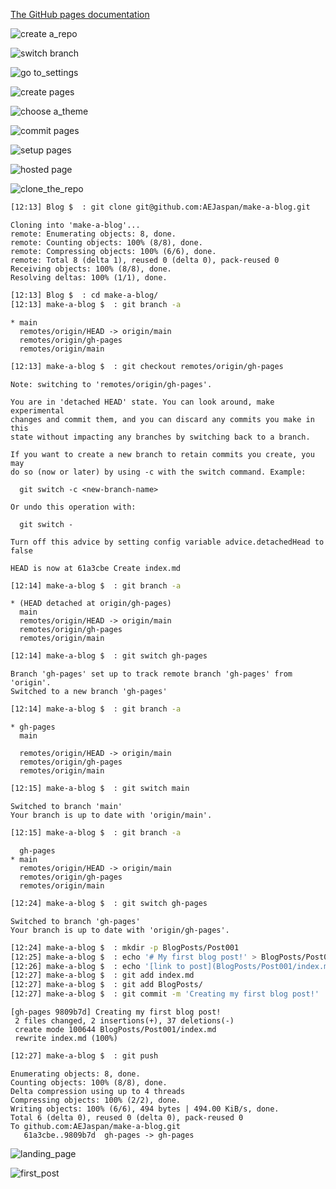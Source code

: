 [The GitHub pages documentation](https://pages.github.com/)


![create a_repo](../../images/003/create_a_repo)

![switch branch](../../images/003/switch_branch)

![go to_settings](../../images/003/go_to_settings)

![create pages](../../images/003/create_pages)

![choose a_theme](../../images/003/choose_a_theme)

![commit pages](../../images/003/commit_pages)

![setup pages](../../images/003/setup_pages)

![hosted page](../../images/003/hosted_page)



![clone_the_repo](../../images/003/clone_the_repo)

```bash
[12:13] Blog $  : git clone git@github.com:AEJaspan/make-a-blog.git
```
```text
Cloning into 'make-a-blog'...
remote: Enumerating objects: 8, done.
remote: Counting objects: 100% (8/8), done.
remote: Compressing objects: 100% (6/6), done.
remote: Total 8 (delta 1), reused 0 (delta 0), pack-reused 0
Receiving objects: 100% (8/8), done.
Resolving deltas: 100% (1/1), done.
```

```bash
[12:13] Blog $  : cd make-a-blog/
[12:13] make-a-blog $  : git branch -a
```

```text
* main
  remotes/origin/HEAD -> origin/main
  remotes/origin/gh-pages
  remotes/origin/main
```

```bash
[12:13] make-a-blog $  : git checkout remotes/origin/gh-pages
```

```text
Note: switching to 'remotes/origin/gh-pages'.

You are in 'detached HEAD' state. You can look around, make experimental
changes and commit them, and you can discard any commits you make in this
state without impacting any branches by switching back to a branch.

If you want to create a new branch to retain commits you create, you may
do so (now or later) by using -c with the switch command. Example:

  git switch -c <new-branch-name>

Or undo this operation with:

  git switch -

Turn off this advice by setting config variable advice.detachedHead to false

HEAD is now at 61a3cbe Create index.md
```

```bash
[12:14] make-a-blog $  : git branch -a
```

```text
* (HEAD detached at origin/gh-pages)
  main
  remotes/origin/HEAD -> origin/main
  remotes/origin/gh-pages
  remotes/origin/main
```

```bash
[12:14] make-a-blog $  : git switch gh-pages
```

```text
Branch 'gh-pages' set up to track remote branch 'gh-pages' from 'origin'.
Switched to a new branch 'gh-pages'
```

```bash
[12:14] make-a-blog $  : git branch -a
```

```text
* gh-pages
  main

  remotes/origin/HEAD -> origin/main
  remotes/origin/gh-pages
  remotes/origin/main
```

```bash
[12:15] make-a-blog $  : git switch main
```

```text
Switched to branch 'main'
Your branch is up to date with 'origin/main'.
```

```bash
[12:15] make-a-blog $  : git branch -a
```

```text
  gh-pages
* main
  remotes/origin/HEAD -> origin/main
  remotes/origin/gh-pages
  remotes/origin/main
```


```bash
[12:24] make-a-blog $  : git switch gh-pages
```

```text
Switched to branch 'gh-pages'
Your branch is up to date with 'origin/gh-pages'.
```

```bash
[12:24] make-a-blog $  : mkdir -p BlogPosts/Post001
[12:25] make-a-blog $  : echo '# My first blog post!' > BlogPosts/Post001/index.md
[12:26] make-a-blog $  : echo '[link to post](BlogPosts/Post001/index.md)' > index.md
[12:27] make-a-blog $  : git add index.md
[12:27] make-a-blog $  : git add BlogPosts/
[12:27] make-a-blog $  : git commit -m 'Creating my first blog post!'
```

```text
[gh-pages 9809b7d] Creating my first blog post!
 2 files changed, 2 insertions(+), 37 deletions(-)
 create mode 100644 BlogPosts/Post001/index.md
 rewrite index.md (100%)
```

```bash
[12:27] make-a-blog $  : git push
```

```text
Enumerating objects: 8, done.
Counting objects: 100% (8/8), done.
Delta compression using up to 4 threads
Compressing objects: 100% (2/2), done.
Writing objects: 100% (6/6), 494 bytes | 494.00 KiB/s, done.
Total 6 (delta 0), reused 0 (delta 0), pack-reused 0
To github.com:AEJaspan/make-a-blog.git
   61a3cbe..9809b7d  gh-pages -> gh-pages
```

![landing_page](../../images/003/landing_page)

![first_post](../../images/003/first_post)
